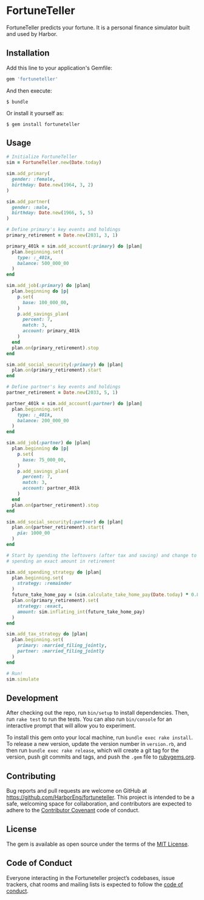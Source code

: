 # FortuneTeller

FortuneTeller predicts your fortune. It is a personal finance simulator built and used by Harbor.

## Installation

Add this line to your application's Gemfile:

```ruby
gem 'fortuneteller'
```

And then execute:

    $ bundle

Or install it yourself as:

    $ gem install fortuneteller

## Usage

```ruby
# Initialize FortuneTeller
sim = FortuneTeller.new(Date.today)

sim.add_primary(
  gender: :female,
  birthday: Date.new(1964, 3, 2)
)

sim.add_partner(
  gender: :male,
  birthday: Date.new(1966, 5, 5)
)

# Define primary's key events and holdings
primary_retirement = Date.new(2031, 3, 1)

primary_401k = sim.add_account(:primary) do |plan|
  plan.beginning.set(
    type: :_401k,
    balance: 500_000_00
  )
end

sim.add_job(:primary) do |plan|
  plan.beginning do |p|
    p.set(
      base: 100_000_00,
    )
    p.add_savings_plan(
      percent: 7,
      match: 3,
      account: primary_401k
    )
  end
  plan.on(primary_retirement).stop
end

sim.add_social_security(:primary) do |plan|
  plan.on(primary_retirement).start
end

# Define partner's key events and holdings
partner_retirement = Date.new(2033, 5, 1)

partner_401k = sim.add_account(:partner) do |plan|
  plan.beginning.set(
    type: :_401k,
    balance: 200_000_00
  )
end

sim.add_job(:partner) do |plan|
  plan.beginning do |p|
    p.set(
      base: 75_000_00,
    )
    p.add_savings_plan(
      percent: 7,
      match: 3,
      account: partner_401k
    )
  end
  plan.on(partner_retirement).stop
end

sim.add_social_security(:partner) do |plan|
  plan.on(partner_retirement).start(
    pia: 1000_00
  )
end

# Start by spending the leftovers (after tax and saving) and change to
# spending an exact amount in retirement

sim.add_spending_strategy do |plan|
  plan.beginning.set(
    strategy: :remainder
  )
  future_take_home_pay = (sim.calculate_take_home_pay(Date.today) * 0.8).floor
  plan.on(primary_retirement).set(
    strategy: :exact,
    amount: sim.inflating_int(future_take_home_pay)
  )
end

sim.add_tax_strategy do |plan|
  plan.beginning.set(
    primary: :married_filing_jointly,
    partner: :married_filing_jointly
  )
end

# Run!
sim.simulate
```

## Development

After checking out the repo, run `bin/setup` to install dependencies. Then, run `rake test` to run the tests. You can also run `bin/console` for an interactive prompt that will allow you to experiment.

To install this gem onto your local machine, run `bundle exec rake install`. To release a new version, update the version number in `version.rb`, and then run `bundle exec rake release`, which will create a git tag for the version, push git commits and tags, and push the `.gem` file to [rubygems.org](https://rubygems.org).

## Contributing

Bug reports and pull requests are welcome on GitHub at https://github.com/HarborEng/fortuneteller. This project is intended to be a safe, welcoming space for collaboration, and contributors are expected to adhere to the [Contributor Covenant](http://contributor-covenant.org) code of conduct.

## License

The gem is available as open source under the terms of the [MIT License](http://opensource.org/licenses/MIT).

## Code of Conduct

Everyone interacting in the Fortuneteller project’s codebases, issue trackers, chat rooms and mailing lists is expected to follow the [code of conduct](https://github.com/[USERNAME]/fortuneteller/blob/master/CODE_OF_CONDUCT.md).

